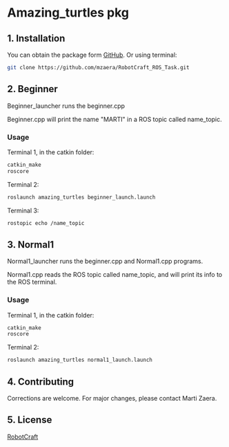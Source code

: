 # Amazing_turtles pkg

## 1. Installation

You can obtain the package form [GitHub](https://github.com/mzaera/RobotCraft_ROS_Task). Or using terminal:

```bash
git clone https://github.com/mzaera/RobotCraft_ROS_Task.git
```

## 2. Beginner

Beginner_launcher runs the beginner.cpp

Beginner.cpp will print the name "MARTI" in a ROS topic called name_topic.


### Usage

Terminal 1, in the catkin folder:
```bash
catkin_make
roscore
```

Terminal 2:
```bash
roslaunch amazing_turtles beginner_launch.launch
```

Terminal 3:
```bash
rostopic echo /name_topic
```

## 3. Normal1

Normal1_launcher runs the beginner.cpp and Normal1.cpp programs.

Normal1.cpp reads the ROS topic called name_topic, and will print its info to the ROS terminal.


### Usage

Terminal 1, in the catkin folder:
```bash
catkin_make
roscore
```

Terminal 2:
```bash
roslaunch amazing_turtles normal1_launch.launch
```

## 4. Contributing
Corrections are welcome. For major changes, please contact Marti Zaera.


## 5. License
[RobotCraft](https://robotcraft.ingeniarius.pt/)